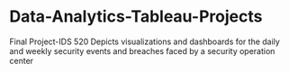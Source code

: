 # Data-Analytics-Tableau-Projects
Final Project-IDS 520
Depicts visualizations and dashboards for the daily and weekly security events and breaches faced by a security operation center
